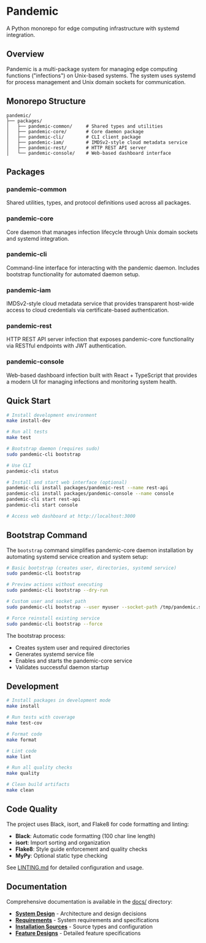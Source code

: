 # Pandemic

A Python monorepo for edge computing infrastructure with systemd integration.

## Overview

Pandemic is a multi-package system for managing edge computing functions ("infections") on Unix-based systems. The system uses systemd for process management and Unix domain sockets for communication.

## Monorepo Structure

```
pandemic/
├── packages/
│   ├── pandemic-common/     # Shared types and utilities
│   ├── pandemic-core/       # Core daemon package  
│   ├── pandemic-cli/        # CLI client package
│   ├── pandemic-iam/        # IMDSv2-style cloud metadata service
│   ├── pandemic-rest/       # HTTP REST API server
│   └── pandemic-console/    # Web-based dashboard interface
```

## Packages

### pandemic-common
Shared utilities, types, and protocol definitions used across all packages.

### pandemic-core  
Core daemon that manages infection lifecycle through Unix domain sockets and systemd integration.

### pandemic-cli
Command-line interface for interacting with the pandemic daemon. Includes bootstrap functionality for automated daemon setup.

### pandemic-iam
IMDSv2-style cloud metadata service that provides transparent host-wide access to cloud credentials via certificate-based authentication.

### pandemic-rest
HTTP REST API server infection that exposes pandemic-core functionality via RESTful endpoints with JWT authentication.

### pandemic-console
Web-based dashboard infection built with React + TypeScript that provides a modern UI for managing infections and monitoring system health.

## Quick Start

```bash
# Install development environment
make install-dev

# Run all tests
make test

# Bootstrap daemon (requires sudo)
sudo pandemic-cli bootstrap

# Use CLI
pandemic-cli status

# Install and start web interface (optional)
pandemic-cli install packages/pandemic-rest --name rest-api
pandemic-cli install packages/pandemic-console --name console
pandemic-cli start rest-api
pandemic-cli start console

# Access web dashboard at http://localhost:3000
```

## Bootstrap Command

The `bootstrap` command simplifies pandemic-core daemon installation by automating systemd service creation and system setup:

```bash
# Basic bootstrap (creates user, directories, systemd service)
sudo pandemic-cli bootstrap

# Preview actions without executing
sudo pandemic-cli bootstrap --dry-run

# Custom user and socket path
sudo pandemic-cli bootstrap --user myuser --socket-path /tmp/pandemic.sock

# Force reinstall existing service
sudo pandemic-cli bootstrap --force
```

The bootstrap process:
- Creates system user and required directories
- Generates systemd service file
- Enables and starts the pandemic-core service
- Validates successful daemon startup

## Development

```bash
# Install packages in development mode
make install

# Run tests with coverage
make test-cov

# Format code
make format

# Lint code
make lint

# Run all quality checks
make quality

# Clean build artifacts
make clean
```

## Code Quality

The project uses Black, isort, and Flake8 for code formatting and linting:

- **Black**: Automatic code formatting (100 char line length)
- **isort**: Import sorting and organization  
- **Flake8**: Style guide enforcement and quality checks
- **MyPy**: Optional static type checking

See [LINTING.md](LINTING.md) for detailed configuration and usage.

## Documentation

Comprehensive documentation is available in the [docs/](docs/) directory:

- **[System Design](docs/DESIGN.md)** - Architecture and design decisions
- **[Requirements](docs/REQUIREMENTS.md)** - System requirements and specifications
- **[Installation Sources](docs/SOURCES.md)** - Source types and configuration
- **[Feature Designs](docs/features/)** - Detailed feature specifications